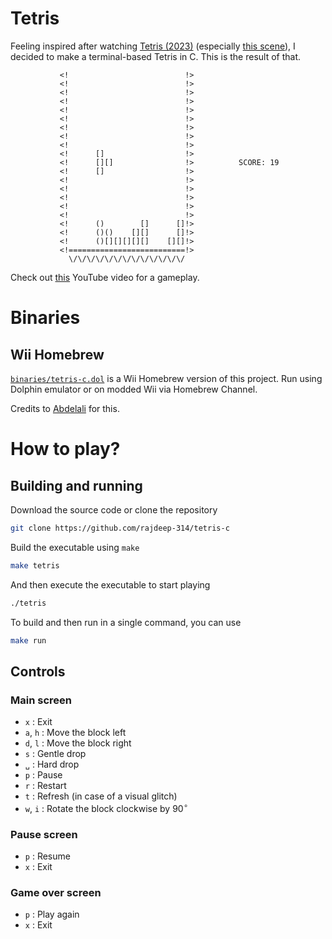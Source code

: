 # Tetris

Feeling inspired after watching
[Tetris (2023)](https://en.wikipedia.org/wiki/Tetris_(film)) (especially
[this scene](https://www.youtube.com/watch?v=c0qEO3gisvo)), I decided to make a
terminal-based Tetris in C. This is the result of that.


```
           <!                          !>
           <!                          !>
           <!                          !>
           <!                          !>
           <!                          !>
           <!                          !>
           <!                          !>
           <!                          !>
           <!                          !>
           <!      []                  !>
           <!      [][]                !>          SCORE: 19
           <!      []                  !>
           <!                          !>
           <!                          !>
           <!                          !>
           <!                          !>
           <!                          !>
           <!      ()        []      []!>
           <!      ()()    [][]      []!>
           <!      ()[][][][][]    [][]!>
           <!==========================!>
             \/\/\/\/\/\/\/\/\/\/\/\/\/
```

Check out [this](https://www.youtube.com/watch?v=iaHm9NIWYfU) YouTube video for
a gameplay.


# Binaries

## Wii Homebrew

[`binaries/tetris-c.dol`](binaries/tetris-c.dol) is a Wii Homebrew version of
this project. Run using Dolphin emulator or on modded Wii via Homebrew Channel.

Credits to [Abdelali](https://github.com/abdelali221) for this.


# How to play?

## Building and running

Download the source code or clone the repository
```bash
git clone https://github.com/rajdeep-314/tetris-c
```

Build the executable using `make`
```bash
make tetris
```

And then execute the executable to start playing
```bash
./tetris
```

To build and then run in a single command, you can use
```bash
make run
```

## Controls

### Main screen

- `x` : Exit
- `a`, `h` : Move the block left
- `d`, `l` : Move the block right
- `s` : Gentle drop
- `␣` : Hard drop
- `p` : Pause
- `r` : Restart
- `t` : Refresh (in case of a visual glitch)
- `w`, `i` : Rotate the block clockwise by $90^\circ$

### Pause screen

- `p` : Resume
- `x` : Exit

### Game over screen

- `p` : Play again
- `x` : Exit

